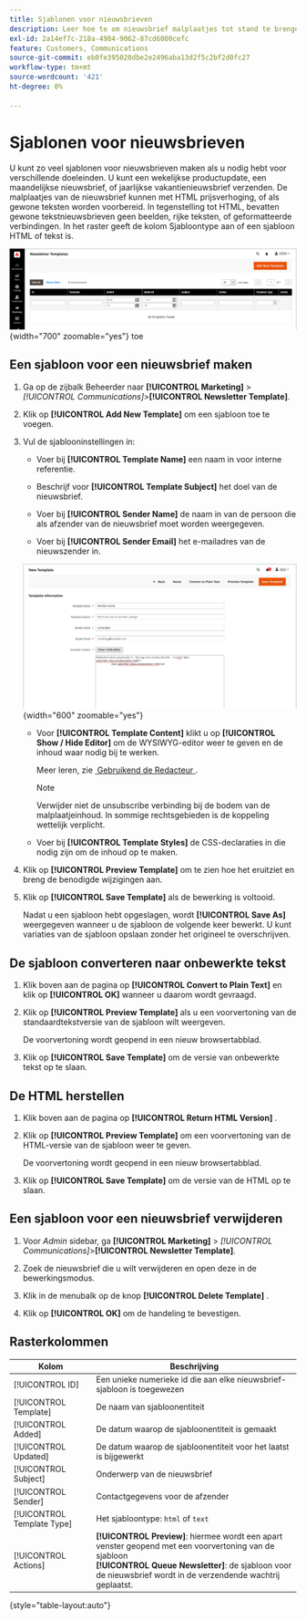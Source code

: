 ```yaml
---
title: Sjablonen voor nieuwsbrieven
description: Leer hoe te om nieuwsbrief malplaatjes tot stand te brengen om zich aan uw communicatie strategie te richten.
exl-id: 2a14ef7c-218a-4984-9062-87cd6000cefc
feature: Customers, Communications
source-git-commit: eb0fe395020dbe2e2496aba13d2f5c2bf2d0fc27
workflow-type: tm+mt
source-wordcount: '421'
ht-degree: 0%

---
```


# Sjablonen voor nieuwsbrieven

U kunt zo veel sjablonen voor nieuwsbrieven maken als u nodig hebt voor verschillende doeleinden. U kunt een wekelijkse productupdate, een maandelijkse nieuwsbrief, of jaarlijkse vakantienieuwsbrief verzenden. De malplaatjes van de nieuwsbrief kunnen met HTML prijsverhoging, of als gewone teksten worden voorbereid. In tegenstelling tot HTML, bevatten gewone tekstnieuwsbrieven geen beelden, rijke teksten, of geformatteerde verbindingen. In het raster geeft de kolom Sjabloontype aan of een sjabloon HTML of tekst is.

![&#x200B; Malplaatjes van de Nieuwsbrief - voeg aan nieuwsbrief rij &#x200B;](./assets/newsletter-templates-grid.png){width="700" zoomable="yes"} toe

## Een sjabloon voor een nieuwsbrief maken

1. Ga op de zijbalk Beheerder naar **[!UICONTROL Marketing]** > _[!UICONTROL Communications]_>**[!UICONTROL Newsletter Template]**.

1. Klik op **[!UICONTROL Add New Template]** om een sjabloon toe te voegen.

1. Vul de sjablooninstellingen in:

   - Voer bij **[!UICONTROL Template Name]** een naam in voor interne referentie.

   - Beschrijf voor **[!UICONTROL Template Subject]** het doel van de nieuwsbrief.

   - Voer bij **[!UICONTROL Sender Name]** de naam in van de persoon die als afzender van de nieuwsbrief moet worden weergegeven.

   - Voer bij **[!UICONTROL Sender Email]** het e-mailadres van de nieuwszender in.

   ![&#x200B; de informatie van het malplaatje van de Nieuwsbrief &#x200B;](./assets/newsletter-template-information2.png){width="600" zoomable="yes"}

   - Voor **[!UICONTROL Template Content]** klikt u op **[!UICONTROL Show / Hide Editor]** om de WYSIWYG-editor weer te geven en de inhoud waar nodig bij te werken.

     Meer leren, zie [&#x200B; Gebruikend de Redacteur &#x200B;](../content-design/editor.md).

     >[!NOTE]
     >
     >Verwijder niet de unsubscribe verbinding bij de bodem van de malplaatjeinhoud. In sommige rechtsgebieden is de koppeling wettelijk verplicht.

   - Voer bij **[!UICONTROL Template Styles]** de CSS-declaraties in die nodig zijn om de inhoud op te maken.

1. Klik op **[!UICONTROL Preview Template]** om te zien hoe het eruitziet en breng de benodigde wijzigingen aan.

1. Klik op **[!UICONTROL Save Template]** als de bewerking is voltooid.

   Nadat u een sjabloon hebt opgeslagen, wordt **[!UICONTROL Save As]** weergegeven wanneer u de sjabloon de volgende keer bewerkt. U kunt variaties van de sjabloon opslaan zonder het origineel te overschrijven.

## De sjabloon converteren naar onbewerkte tekst

1. Klik boven aan de pagina op **[!UICONTROL Convert to Plain Text]** en klik op **[!UICONTROL OK]** wanneer u daarom wordt gevraagd.

1. Klik op **[!UICONTROL Preview Template]** als u een voorvertoning van de standaardtekstversie van de sjabloon wilt weergeven.

   De voorvertoning wordt geopend in een nieuw browsertabblad.

1. Klik op **[!UICONTROL Save Template]** om de versie van onbewerkte tekst op te slaan.

## De HTML herstellen

1. Klik boven aan de pagina op **[!UICONTROL Return HTML Version]** .  

1. Klik op **[!UICONTROL Preview Template]** om een voorvertoning van de HTML-versie van de sjabloon weer te geven.

   De voorvertoning wordt geopend in een nieuw browsertabblad.

1. Klik op **[!UICONTROL Save Template]** om de versie van de HTML op te slaan.

## Een sjabloon voor een nieuwsbrief verwijderen

1. Voor _Admin_ sidebar, ga **[!UICONTROL Marketing]** > _[!UICONTROL Communications]_>**[!UICONTROL Newsletter Template]**.

1. Zoek de nieuwsbrief die u wilt verwijderen en open deze in de bewerkingsmodus.

1. Klik in de menubalk op de knop **[!UICONTROL Delete Template]** .

1. Klik op **[!UICONTROL OK]** om de handeling te bevestigen.

## Rasterkolommen

| Kolom | Beschrijving |
|--- |--- |
| [!UICONTROL ID] | Een unieke numerieke id die aan elke nieuwsbrief-sjabloon is toegewezen |
| [!UICONTROL Template] | De naam van sjabloonentiteit |
| [!UICONTROL Added] | De datum waarop de sjabloonentiteit is gemaakt |
| [!UICONTROL Updated] | De datum waarop de sjabloonentiteit voor het laatst is bijgewerkt |
| [!UICONTROL Subject] | Onderwerp van de nieuwsbrief |
| [!UICONTROL Sender] | Contactgegevens voor de afzender |
| [!UICONTROL Template Type] | Het sjabloontype: `html` of `text` |
| [!UICONTROL Actions] | **[!UICONTROL Preview]**: hiermee wordt een apart venster geopend met een voorvertoning van de sjabloon <br>**[!UICONTROL Queue Newsletter]**: de sjabloon voor de nieuwsbrief wordt in de verzendende wachtrij geplaatst. |

{style="table-layout:auto"}
